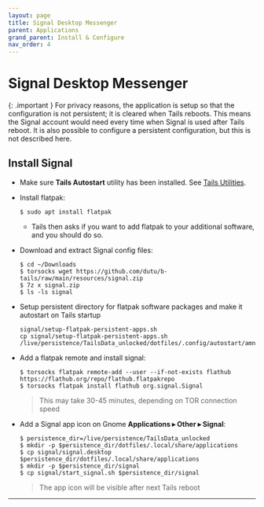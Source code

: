 ```yaml
---
layout: page
title: Signal Desktop Messenger
parent: Applications
grand_parent: Install & Configure
nav_order: 4
---
```


# Signal Desktop Messenger

{: .important }
For privacy reasons, the application is setup so that the configuration is not persistent; it is cleared when Tails reboots. This means the Signal account would need every time when Signal is used after Tails reboot. It is also possible to configure a persistent configuration, but this is not described here.


## Install Signal

* Make sure **Tails Autostart** utility has been installed. See [Tails Utilities](tails_utilities.html#tails-autostart).

* Install flatpak:
  ```shell
  $ sudo apt install flatpak
  ```

    * Tails then asks if you want to add flatpak to your additional software, and you should do so.

* Download and extract Signal config files:
  ```shell
  $ cd ~/Downloads
  $ torsocks wget https://github.com/dutu/b-tails/raw/main/resources/signal.zip
  $ 7z x signal.zip
  $ ls -ls signal
  ```

* Setup persistent directory for flatpak software packages and make it autostart on Tails startup 
  ```shell
  signal/setup-flatpak-persistent-apps.sh
  cp signal/setup-flatpak-persistent-apps.sh /live/persistence/TailsData_unlocked/dotfiles/.config/autostart/amnesia.d
  ```

* Add a flatpak remote and install signal:
  ```shell
  $ torsocks flatpak remote-add --user --if-not-exists flathub https://flathub.org/repo/flathub.flatpakrepo
  $ torsocks flatpak install flathub org.signal.Signal
  ```
  > This may take 30-45 minutes, depending on TOR connection speed


* Add a Signal app icon on Gnome **Applications ▸ Other ▸ Signal**:
  ```shell
  $ persistence_dir=/live/persistence/TailsData_unlocked
  $ mkdir -p $persistence_dir/dotfiles/.local/share/applications
  $ cp signal/signal.desktop $persistence_dir/dotfiles/.local/share/applications
  $ mkdir -p $persistence_dir/signal
  $ cp signal/start_signal.sh $persistence_dir/signal
  ```
  > The app icon will be visible after next Tails reboot

---